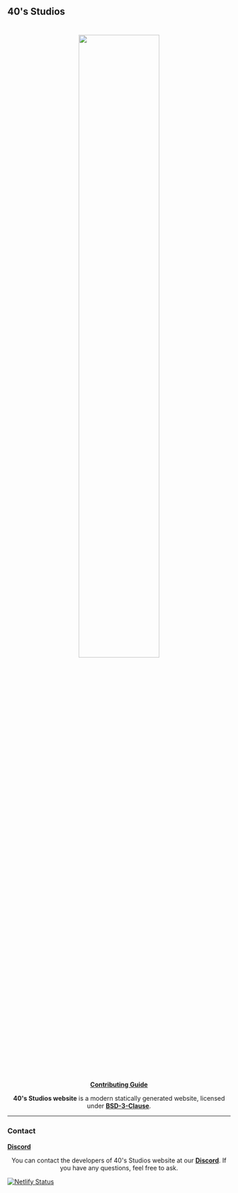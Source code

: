 ## 40's Studios

<h1 align="center">
    <a href="https://github.com/fortiesstudios" target="_blank">
        <img height="60%" width="60%" src="https://raw.githubusercontent.com/fortiesstudios/studio-website/main/src/images/banner-corner-60px.png?token=GHSAT0AAAAAABXJTCFCSPR5KJ7MN443VQBOYZITRLQ"><br>
    </a>
</h1>

<p align="center">
    <b><a href="CONTRIBUTING.md">Contributing Guide</a></b>
</p>

<p align="center">
   <b>40's Studios website</b> is a modern statically generated website, licensed under <a href="LICENSE.md"><b>BSD-3-Clause</b></a>.
</p>

---

### Contact
**[Discord](https://discord.gg/XnbXNQM)**


<p align="center">
    You can contact the developers of 40's Studios website at our <b><a href="https://discord.gg/XnbXNQM">Discord</a></b>. If you have any questions, feel free to ask.
</p>

[![Netlify Status](https://api.netlify.com/api/v1/badges/2f0829ff-3941-45cd-8e3f-d84c48842de2/deploy-status)](https://app.netlify.com/sites/fortiestudios/deploys)
